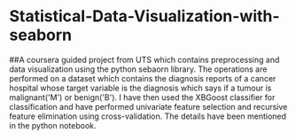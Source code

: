 # Statistical-Data-Visualization-with-seaborn
##A coursera guided project from UTS which contains preprocessing and data visualization using the python sebaorn library.
The operations are performed on a dataset which contains the diagnosis reports of a cancer hospital whose target variable is the diagnosis which says if a tumour is malignant('M') or benign('B'). I have then used the XBGoost classifier for classification and have performed univariate feature selection and recursive feature elimination using cross-validation. The details have been mentioned in the python notebook.
